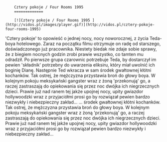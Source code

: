 
        Cztery pokoje / Four Rooms 1995 
        =============
        
        [![Cztery pokoje / Four Rooms 1995 ](http://vidos.pl/images/player.gif)](http://vidos.pl/cztery-pokoje-four-rooms-1995)
        
        
 'Cztery pokoje' to opowieść o jednej nocy, nocy noworocznej, z życia Teda- boya hotelowego. Zaraz na początku filmu otrzymuje on radę od starszego, doświadczonego już pracownika. Niestety biedak nie zdaje sobie sprawy, że z biegiem nocnych godzin zrobi prawie wszystko, co tamten mu odradził. Po pierwsze grupa czarownic potrzebuje Teda, by dostarczył im pewien 'składnik' potrzebny do uwarzenia eliksiru, który miał uwolnić ich boginię Dianę. Następnie Ted wkracza w sam środek gwałtownej kłótni kochanków. Tak ostrej, że mężczyzna przystawia broń do głowy boya. W kolejnym pokoju meksykański gangster wraz z żoną 'przekonują' go, a raczej zastraszają do opiekowania się przez noc dwójka ich niegrzecznych dzieci. Prawie już nad ranem tej jakże upojnej nocy, upity gwiazdor hollywoodzki wraz z przyjaciółmi prosi go by rozwiązał pewien bardzo niezwykły i niebezpieczny zakład...   ... środek gwałtownej kłótni kochanków. Tak ostrej, że mężczyzna przystawia broń do głowy boya. W kolejnym pokoju meksykański gangster wraz z żoną 'przekonują' go, a raczej zastraszają do opiekowania się przez noc dwójka ich niegrzecznych dzieci. Prawie już nad ranem tej jakże upojnej nocy, upity gwiazdor hollywoodzki wraz z przyjaciółmi prosi go by rozwiązał pewien bardzo niezwykły i niebezpieczny zakład...
    